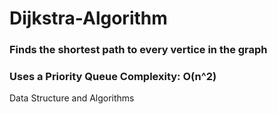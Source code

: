# Dijkstra-Algorithm
### Finds the shortest path to every vertice in the graph 
### Uses a Priority Queue Complexity: O(n^2)
Data Structure and Algorithms
